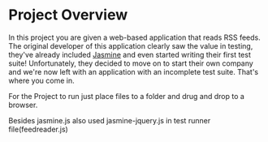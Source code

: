 # Project Overview

In this project you are given a web-based application that reads RSS feeds. The original developer of this application clearly saw the value in testing, they've already included [Jasmine](http://jasmine.github.io/) and even started writing their first test suite! Unfortunately, they decided to move on to start their own company and we're now left with an application with an incomplete test suite. That's where you come in.

For the Project to run just place files to a folder and drug and drop to a browser.

Besides jasmine.js also used  jasmine-jquery.js in test runner file(feedreader.js)
